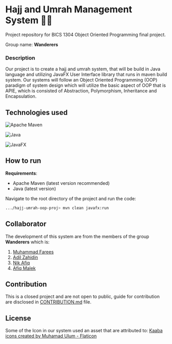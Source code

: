 # Hajj and Umrah Management System 🕌🕋

Project repository for BICS 1304 Object Oriented Programming final project.

Group name: **Wanderers**
### Description
Our project is to create a hajj and umrah system, that will be build in Java language and utilizing JavaFX User Interface library that runs in maven build system. Our systems will follow an Object Oriented Programming (OOP) paradigm of system design which will utilize the basic aspect of OOP that is APIE, which is consisted of Abstraction, Polymorphism, Inheritance and Encapsulation.

## Technologies used

![Apache Maven](https://maven.apache.org/images/maven-logo-black-on-white.png)

![Java](https://upload.wikimedia.org/wikipedia/en/3/30/Java_programming_language_logo.svg)

![JavaFX](https://upload.wikimedia.org/wikipedia/en/c/cc/JavaFX_Logo.png)

## How to run 

**Requirements**: 
- Apache Maven (latest version recommended)
- Java (latest version)

Navigate to the root directory of the project and run the code:

```bash
.../hajj-umrah-oop-proj> mvn clean javafx:run
```



## Collaborator 
The development of this system are from the members of the group **Wanderers** which is: 

1. [Muhammad Farees](https://github.com/fareesafandi)
2. [Adil Zahidin](https://github.com/adilzahidin)
3. [Nik Afiq](https://github.com/NikaaAfiq)
4. [Afiq Malek](https://github.com/afqmlk)

## Contribution 

This is a closed project and are not open to public, guide for contribution are disclosed in [CONTRIBUTION.md](https://github.com/fareesafandi/hajj-umrah-OOP-Project/blob/main/docs/CONTRIBUTION.md) file.

## License

Some of the Icon in our system used an asset that are attributed to: 
<a href="https://www.flaticon.com/free-icons/kaaba" title="kaaba icons">Kaaba icons created by Muhamad Ulum - Flaticon</a>


